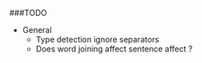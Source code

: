 ###TODO
* General
    * Type detection ignore separators
    * Does word joining affect sentence affect ?